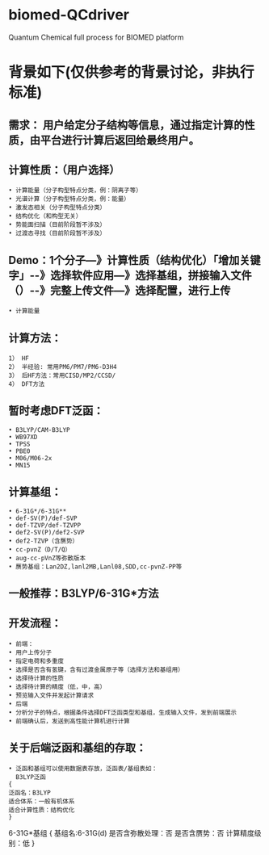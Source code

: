 # biomed-QCdriver
Quantum Chemical full process for BIOMED platform



# 背景如下(仅供参考的背景讨论，非执行标准)

## 需求： 用户给定分子结构等信息，通过指定计算的性质，由平台进行计算后返回给最终用户。
## 计算性质：（用户选择）
    • 计算能量（分子构型特点分类，例：阴离子等）
    • 光谱计算（分子构型特点分类，例：能量）
    • 激发态相关（分子构型特点分类）
    • 结构优化（和构型无关）
    • 势能面扫描（目前阶段暂不涉及）
    • 过渡态寻找（目前阶段暂不涉及）

## Demo：1个分子—》计算性质（结构优化）「增加关键字」--》选择软件应用—》选择基组，拼接输入文件（）--》完整上传文件—》选择配置，进行上传

    • 计算能量 

## 计算方法：
    1） HF
    2） 半经验: 常用PM6/PM7/PM6-D3H4
    3） 后HF方法：常用CISD/MP2/CCSD/
    4） DFT方法
## 暂时考虑DFT泛函：
    • B3LYP/CAM-B3LYP
    • WB97XD
    • TPSS
    • PBE0
    • M06/M06-2x
    • MN15

## 计算基组：
    • 6-31G*/6-31G**
    • def-SV(P)/def-SVP
    • def-TZVP/def-TZVPP
    • def2-SV(P)/def2-SVP
    • def2-TZVP（含赝势）
    • cc-pvnZ（D/T/Q）
    • aug-cc-pVnZ等弥散版本
    • 赝势基组：Lan2DZ,lanl2MB,Lanl08,SDD,cc-pvnZ-PP等

## 一般推荐：B3LYP/6-31G*方法


## 开发流程：
    • 前端：
    • 用户上传分子
    • 指定电荷和多重度
    • 选择是否含有氢键，含有过渡金属原子等（选择方法和基组用）
    • 选择待计算的性质
    • 选择待计算的精度（低，中，高）
    • 预览输入文件并发起计算请求
    • 后端
    • 分析分子的特点，根据条件选择DFT泛函类型和基组，生成输入文件，发到前端展示
    • 前端确认后，发送到高性能计算机进行计算

## 关于后端泛函和基组的存取：
    • 泛函和基组可以使用数据表存放，泛函表/基组表如：
      B3LYP泛函
    {
    泛函名：B3LYP
    适合体系：一般有机体系
    适合计算性质：结构优化
    } 


  6-31G*基组
  {
  基组名:6-31G(d)
  是否含弥散处理：否
  是否含赝势：否
  计算精度级别：低
  }

